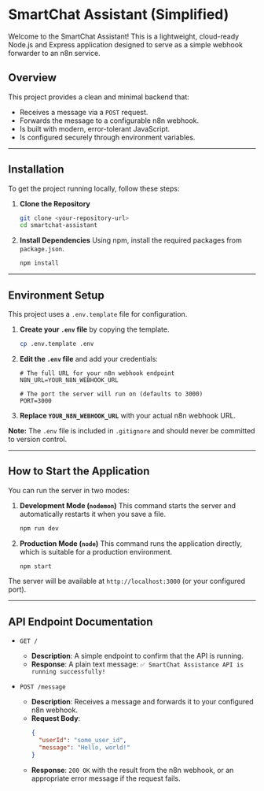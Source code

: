 # SmartChat Assistant (Simplified)

Welcome to the SmartChat Assistant! This is a lightweight, cloud-ready Node.js and Express application designed to serve as a simple webhook forwarder to an n8n service.

## Overview

This project provides a clean and minimal backend that:
- Receives a message via a `POST` request.
- Forwards the message to a configurable n8n webhook.
- Is built with modern, error-tolerant JavaScript.
- Is configured securely through environment variables.

---

## Installation

To get the project running locally, follow these steps:

1.  **Clone the Repository**
    ```bash
    git clone <your-repository-url>
    cd smartchat-assistant
    ```

2.  **Install Dependencies**
    Using npm, install the required packages from `package.json`.
    ```bash
    npm install
    ```

---

## Environment Setup

This project uses a `.env.template` file for configuration.

1.  **Create your `.env` file** by copying the template.
    ```bash
    cp .env.template .env
    ```

2.  **Edit the `.env` file** and add your credentials:

    ```env
    # The full URL for your n8n webhook endpoint
    N8N_URL=YOUR_N8N_WEBHOOK_URL

    # The port the server will run on (defaults to 3000)
    PORT=3000
    ```

3.  **Replace `YOUR_N8N_WEBHOOK_URL`** with your actual n8n webhook URL.

**Note:** The `.env` file is included in `.gitignore` and should never be committed to version control.

---

## How to Start the Application

You can run the server in two modes:

1.  **Development Mode (`nodemon`)**
    This command starts the server and automatically restarts it when you save a file.
    ```bash
    npm run dev
    ```

2.  **Production Mode (`node`)**
    This command runs the application directly, which is suitable for a production environment.
    ```bash
    npm start
    ```

The server will be available at `http://localhost:3000` (or your configured port).

---

## API Endpoint Documentation

-   `GET /`
    -   **Description**: A simple endpoint to confirm that the API is running.
    -   **Response**: A plain text message: `✅ SmartChat Assistance API is running successfully!`

-   `POST /message`
    -   **Description**: Receives a message and forwards it to your configured n8n webhook.
    -   **Request Body**:
        ```json
        {
          "userId": "some_user_id",
          "message": "Hello, world!"
        }
        ```
    -   **Response**: `200 OK` with the result from the n8n webhook, or an appropriate error message if the request fails.
